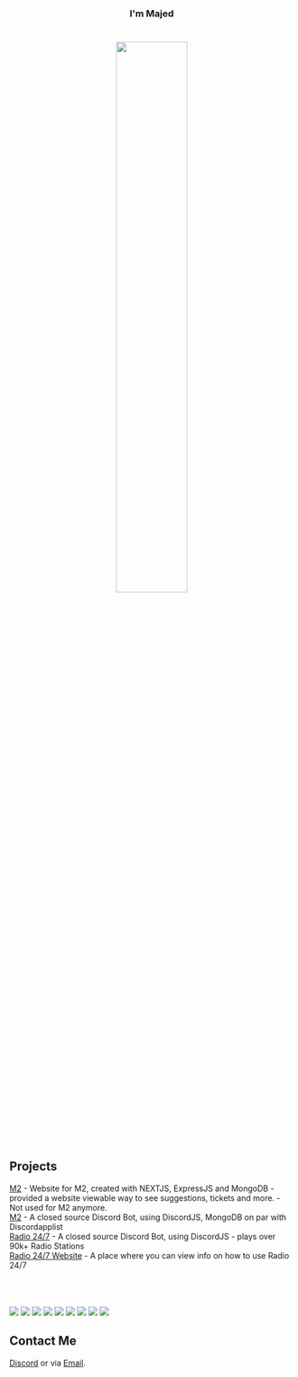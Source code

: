 <h3 align="center">
  I'm Majed
  <br><br><br>

 <img width="50%" height="50%" src="https://github-readme-stats.vercel.app/api?username=realmajed&hide_border=true&show_icons=true&count_private=true&hide=stars&bg_color=000000&theme=dark" />
</h3>


<h2>Projects</h2>
<a href="//" target="_BLANK">M2</a> - Website for M2, created with NEXTJS, ExpressJS and MongoDB - provided a website viewable way to see suggestions, tickets and more. - Not used for M2 anymore.<br>
<a href="https://github.com/realmajed/TicketTool-" target="_BLANK">M2</a> - A closed source Discord Bot, using DiscordJS, MongoDB on par with Discordapplist<br>
<a href="https://discord.gg/xKvG4W4X6d" target="_BLANK">Radio 24/7</a> - A closed source Discord Bot, using DiscordJS - plays over 90k+ Radio Stations<br>
<a href="//radio.realmajed.com" target="_BLANK">Radio 24/7 Website</a> - A place where you can view info on how to use Radio 24/7<br>
<br><br><br>

<!-- <h2> ⚡ Technologies </h2> -->
<p>
  <img src="https://img.shields.io/badge/Javascript-F0DB4F?style=for-the-badge&logo=node.js&logoColor=black"/>
  <img src="https://img.shields.io/badge/NodeJS-529f44?style=for-the-badge&logo=node.js&logoColor=white"/>
  <img src="https://img.shields.io/badge/Mongo%20DB-589636?style=for-the-badge&logo=mongodb&logoColor=white"/>
  <img src="https://img.shields.io/badge/Discord.JS-5865f2?style=for-the-badge&logo=javascript&logoColor=white"/>
  <img src="https://img.shields.io/badge/HTML-E44D26?style=for-the-badge&logo=html5&logoColor=white"/>
  <img src="https://img.shields.io/badge/React.js-000?style=for-the-badge&logo=react&logoColor=61DBFB"/>
  <img src="https://img.shields.io/badge/Next.JS-000000?style=for-the-badge&logo=next.js&logoColor=white"/>
  <img src="https://img.shields.io/badge/TypeScript-blue?style=for-the-badge&logo=typescript&logoColor=white" />
  <img src="https://img.shields.io/badge/Python-3776AB?style=for-the-badge&logo=python&logoColor=white"/>
</p>

<h2>Contact Me</h2>

[Discord](//discord.com/users/320366721414201344) or via [Email](mailto://majed@discordapplist.com).
